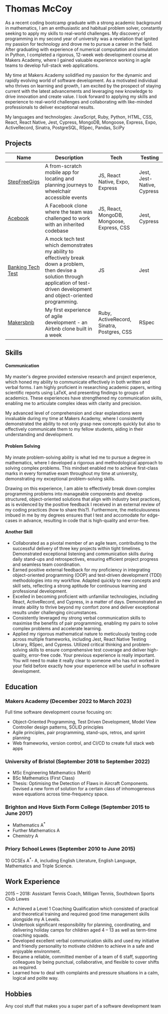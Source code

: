 # Thomas McCoy

As a recent coding bootcamp graduate with a strong academic background in mathematics, I am an enthusiastic and habitual problem solver, constantly seeking to apply my skills to real-world challenges. My discovery of programming in my second year of university was a revelation that ignited my passion for technology and drove me to pursue a career in the field. After graduating with experience of numerical computation and simulation in Python, I completed a rigorous, 12-week web development course at Makers Academy, where I gained valuable experience working in agile teams to develop full-stack web applications.  

My time at Makers Academy solidified my passion for the dynamic and rapidly evolving world of software development. As a motivated individual who thrives on learning and growth, I am excited by the prospect of staying current with the latest advancements and leveraging new knowledge to drive innovation and create value. I look forward to applying my skills and experience to real-world challenges and collaborating with like-minded professionals to deliver exceptional results.

My languages and technologies: JavaScript, Ruby, Python, HTML, CSS, React, React Native, Jest, Cypress, MongoDB, Mongoose, Express, Expo, ActiveRecord, Sinatra, PostgreSQL, RSpec, Pandas, SciPy

## Projects

| Name                         | Description  | Tech       | Testing |
| ---------------------------- | -----------  | -------------| --------| 
| [StepFreeGigs](https://github.com/tmccoy99/StepFreeGigs.git) | A from-scratch mobile app for locating and planning journeys to wheelchair accessible events| JS, React Native, Expo, Express | Jest, Jest-Native, Cypress
| [Acebook](https://github.com/tmccoy99/acebook-air.git)| A Facebook clone where the team was challenged to work with an inherited codebase | JS, React, MongoDB, Mongoose, Express, CSS   | Jest, Cypress |
| [Banking Tech Test](https://github.com/tmccoy99/Banking-tech-test.git)| A mock tech test which demonstrates my ability to effectively break down a problem, then devise a solution through application of test-driven development and object-oriented programming. | JS | Jest|
| [Makersbnb](https://github.com/tmccoy99/Banking-tech-test.git)| My first experience of agile development - an Airbnb clone built in a week| Ruby, ActiveRecord, Sinatra, Postgres, CSS | RSpec |

## Skills

#### Communication
My master's degree provided extensive research and project experience, which honed my ability to communicate effectively in both written and verbal forms. I am highly proficient in researching academic papers, writing scientific reports using LaTeX, and presenting findings to groups of academics. These experiences have strengthened my communication skills, enabling me to articulate complex ideas with clarity and precision.

My advanced level of comprehension and clear explanations were invaluable during my time at Makers Academy, where I consistently demonstrated the ability to not only grasp new concepts quickly but also to effectively communicate them to my fellow students, aiding in their understanding and development.

#### Problem Solving
My innate problem-solving ability is what led me to pursue a degree in mathematics, where I developed a rigorous and methodological approach to solving complex problems. This mindset enabled me to achieve first-class marks in every formative exam throughout my time at university, demonstrating my exceptional problem-solving skills.

Drawing on this experience, I am able to effectively break down complex programming problems into manageable components and develop structured, object-oriented solutions that align with industry best practices, as is evidenced by the positive feedback I received in an external review of my coding practices (how to share this?). Furthermore, the meticulousness imbued in me by my degrees ensures that I test and accomodate for edge-cases in advance, resulting in code that is high-quality and error-free.

####


#### Another Skill
- Collaborated as a pivotal member of an agile team, contributing to the successful delivery of three key projects within tight timelines. Demonstrated exceptional listening and communication skills during daily stand-ups and retrospectives, ensuring efficient project progress and seamless team coordination.
- Earned positive external feedback for my proficiency in integrating object-oriented programming (OOP) and test-driven development (TDD) methodologies into my workflow. Adapted quickly to new concepts and skill sets, reflecting a strong aptitude for continuous learning and professional development.
- Excelled in becoming proficient with unfamiliar technologies, including React, ActiveRecord, and Cypress, in a matter of days. Demonstrated an innate ability to thrive beyond my comfort zone and deliver exceptional results under challenging circumstances.
- Consistently leveraged my strong verbal communication skills to maximise the benefits of pair programming, enabling my pairs to solve complex problems and accelerate learning.
- Applied my rigorous mathematical nature to meticulously testing code across multiple frameworks, including Jest, React Native Testing Library, RSpec, and Cypress. Utilized critical thinking and problem-solving skills to ensure comprehensive test coverage and deliver high-quality, error-free code.
Your previous experience is really important. You will need to make it really clear to someone who has not worked in your field before exactly how your experience will be useful in software development.


## Education

### Makers Academy (December 2022 to March 2023)
Full time software development course focusing on:
- Object-Oriented Programming, Test Driven Development, Model View Controller design patterns, SOLID principles
- Agile principles, pair programming, stand-ups, retros, and sprint planning
- Web frameworks, version control, and CI/CD to create full stack web apps


### University of Bristol (September 2018 to September 2022)
- MSc Engineering Mathematics (Merit)
- BSc Mathematics (First Class)
- Thesis: Optimising the Detection of Flaws in Aircraft Components. Devised a new form of solution for a certain class of inhomogeneous wave equations across time-frequency space.

### Brighton and Hove Sixth Form College (September 2015 to June 2017)
- Mathematics A<sup>*</sup>
- Further Mathematics A
- Chemistry A

### Priory School Lewes (September 2010 to June 2015)
10 GCSEs A<sup>*</sup>- A, including English Literature, English Language, Mathematics and Triple Science.
## Work Experience

2015 – 2018: Assistant Tennis Coach, Milligan Tennis,
Southdown Sports Club Lewes
- Achieved a Level 1 Coaching Qualification which consisted of
practical and theoretical training and required good time
management skills alongside my A Levels.
- Undertook significant responsibility for planning, coordinating,
and delivering holiday camps for children aged 4 – 13 as well as
term-time coaching squads.
- Developed excellent verbal communication skills and used my
initiative and friendly personality to motivate children to achieve in
a safe and enjoyable environment.
- Became a reliable, committed member of a team of 6 staff,
supporting colleagues by being punctual, collaborative, and
flexible to cover shifts as required.
- Learned how to deal with complaints and pressure situations in a
calm, logical and polite way.


## Hobbies

Any cool stuff that makes you a super part of a software development team
